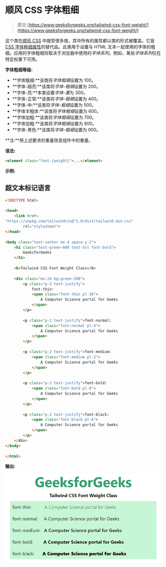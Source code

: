 # 顺风 CSS 字体粗细

> 原文:[https://www.geeksforgeeks.org/tailwind-css-font-weight/](https://www.geeksforgeeks.org/tailwind-css-font-weight/)

这个类在[顺风 CSS](https://www.geeksforgeeks.org/css-tailwind-introduction/) 中接受很多值，其中所有的属性都以类的形式被覆盖。它是 [CSS 字体粗细属性](https://www.geeksforgeeks.org/css-font-weight-property/)的替代品。此类用于设置与 HTML 文本一起使用的字体的粗细。应用的字体粗细将取决于浏览器中使用的*字体系列*。例如，某些*字体系列*仅在特定权重下可用。

**字体粗细等级:**

*   **字体粗细:**该类将*字体粗细*设置为 100。
*   **字体-超亮:**该类将*字体-粗细*设置为 200。
*   **字体-亮:**本类设置*字体-重*为 300。
*   **字体-正常:**该类将*字体-粗细*设置为 400。
*   **字体-中:**该类将*字体-粗细*设置为 500。
*   **字体半粗体:**该类将*字体粗细*设置为 600。
*   **字体加粗:**该类将*字体粗细*设置为 700。
*   **字体加粗:**该类将*字体粗细*设置为 800。
*   **字体-黑色:**该类将*字体-粗细*设置为 900。

**注:**用上述要求的重量改变组件中的重量。

**语法:**

```html
<element class="font-{weight}">...</element>
```

**示例:**

## 超文本标记语言

```html
<!DOCTYPE html>

<head>
    <link href=
"https://unpkg.com/tailwindcss@^1.0/dist/tailwind.min.css"
        rel="stylesheet">
</head>

<body class="text-center mx-4 space-y-2">
    <h1 class="text-green-600 text-5xl font-bold">
        GeeksforGeeks
    </h1>

    <b>Tailwind CSS Font Weight Class</b>

    <div class="mx-24 bg-green-200">
        <p class="p-2 text-justify">
            font-thin:
            <span class="font-thin pl-10">
                A Computer Science portal for Geeks
            </span>
        </p>

        <p class="p-2 text-justify">font-normal:
            <span class="font-normal pl-4">
                A Computer Science portal for Geeks
            </span>
        </p>

        <p class="p-2 text-justify">font-medium:
            <span class="font-medium pl-2">
                A Computer Science portal for Geeks
            </span>
        </p>

        <p class="p-2 text-justify">font-bold:
            <span class="font-bold pl-8">
                A Computer Science portal for Geeks
            </span>
        </p>

        <p class="p-2 text-justify">font-black:
            <span class="font-black pl-6">
                A Computer Science portal for Geeks
            </span>
        </p>
    </div>
</body>

</html>
```

**输出:**

![](img/8f5073d33d0a1c079cf467e9a82b917d.png)